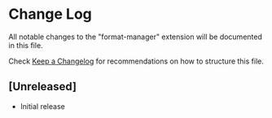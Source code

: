 # Change Log

All notable changes to the "format-manager" extension will be documented in this file.

Check [Keep a Changelog](http://keepachangelog.com/) for recommendations on how to structure this file.

## [Unreleased]

- Initial release